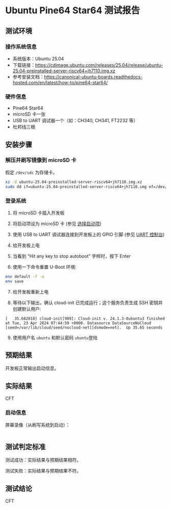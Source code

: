 # Ubuntu Pine64 Star64 测试报告

## 测试环境

### 操作系统信息

- 系统版本：Ubuntu 25.04
- 下载链接：https://cdimage.ubuntu.com/releases/25.04/release/ubuntu-25.04-preinstalled-server-riscv64+jh7110.img.xz
- 参考安装文档：https://canonical-ubuntu-boards.readthedocs-hosted.com/en/latest/how-to/pine64-star64/

### 硬件信息

- Pine64 Star64
- microSD 卡一张
- USB to UART 调试器一个（如：CH340, CH341, FT2232 等）
- 杜邦线三根

## 安装步骤

### 解压并刷写镜像到 microSD 卡

假定 `/dev/sdc` 为存储卡。

```bash
xz -d ubuntu-25.04-preinstalled-server-riscv64+jh7110.img.xz
sudo dd if=ubuntu-25.04-preinstalled-server-riscv64+jh7110.img of=/dev/sdc bs=1m status=progress
```

### 登录系统

1. 将 microSD 卡插入开发板

2. 将启动项设为 microSD 卡 (参见 [选择启动项](https://canonical-ubuntu-boards.readthedocs-hosted.com/en/latest/how-to/pine64-star64/#boot-source-selection))

3. 使用 USB to UART 调试器连接到开发板上的 GPIO 引脚 (参见 [UART 控制台](https://canonical-ubuntu-boards.readthedocs-hosted.com/en/latest/how-to/pine64-star64/#uart-console))

4. 给开发板上电

5. 当看到 “Hit any key to stop autoboot” 字样时，按下 Enter

6. 使用一下命令重置 U-Boot 环境:

```bash
env default -f -a
env save
```

7. 给开发板重新上电

8. 等待以下输出，确认 cloud-init 已完成运行；这个服务负责生成 SSH 密钥并创建默认用户:

```log
[   35.682018] cloud-init[909]: Cloud-init v. 24.1.3-0ubuntu3 finished at Tue, 23 Apr 2024 07:44:59 +0000. Datasource DataSourceNoCloud [seed=/var/lib/cloud/seed/nocloud-net][dsmode=net].  Up 35.65 seconds
```

9. 使用用户名 `ubuntu` 和默认密码 `ubuntu`登陆

## 预期结果

开发板正常输出启动信息。

## 实际结果

CFT

### 启动信息

屏幕录像（从刷写系统到启动）：


```log
```

## 测试判定标准

测试成功：实际结果与预期结果相符。

测试失败：实际结果与预期结果不符。

## 测试结论

CFT